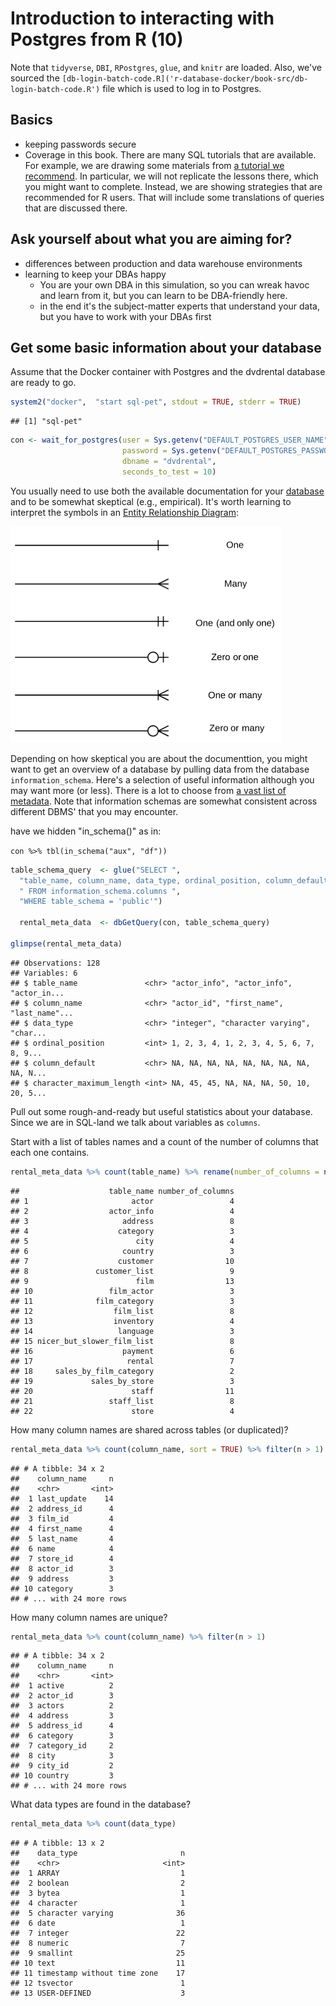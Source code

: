 # Introduction to interacting with Postgres from R (10)


Note that `tidyverse`, `DBI`, `RPostgres`, `glue`, and `knitr` are loaded.  Also, we've sourced the `[db-login-batch-code.R]('r-database-docker/book-src/db-login-batch-code.R')` file which is used to log in to Postgres.





## Basics

* keeping passwords secure
* Coverage in this book.  There are many SQL tutorials that are available.  For example, we are drawing some materials from  [a tutorial we recommend](http://www.postgresqltutorial.com/postgresql-sample-database/).  In particular, we will not replicate the lessons there, which you might want to complete.  Instead, we are showing strategies that are recommended for R users.  That will include some translations of queries that are discussed there.

## Ask yourself about what you are aiming for?

* differences between production and data warehouse environments
* learning to keep your DBAs happy
  + You are your own DBA in this simulation, so you can wreak havoc and learn from it, but you can learn to be DBA-friendly here.
  + in the end it's the subject-matter experts that understand your data, but you have to work with your DBAs first

## Get some basic information about your database

Assume that the Docker container with Postgres and the dvdrental database are ready to go.

```r
system2("docker",  "start sql-pet", stdout = TRUE, stderr = TRUE)
```

```
## [1] "sql-pet"
```

```r
con <- wait_for_postgres(user = Sys.getenv("DEFAULT_POSTGRES_USER_NAME"),
                         password = Sys.getenv("DEFAULT_POSTGRES_PASSWORD"),
                         dbname = "dvdrental",
                         seconds_to_test = 10)
```

You usually need to use both the available documentation for your [database](http://www.postgresqltutorial.com/postgresql-sample-database/) and to be somewhat skeptical (e.g., empirical).  It's worth learning to interpret the symbols in an [Entity Relationship Diagram](https://en.wikipedia.org/wiki/Entity%E2%80%93relationship_model):

![](./screenshots/ER-diagram-symbols.png)

Depending on how skeptical you are about the documenttion, you might want to get an overview of a database by pulling data from the database `information_schema`.  Here's a selection of useful information although you may want more (or less).  There is a lot to choose from [a vast list of metadata](https://www.postgresql.org/docs/current/static/infoschema-columns.html).  Note that information schemas are somewhat consistent across different DBMS' that you may encounter.


have we hidden "in_schema()" as in:

  `con %>% tbl(in_schema("aux", "df"))`
  

```r
table_schema_query  <- glue("SELECT ", 
  "table_name, column_name, data_type, ordinal_position, column_default, character_maximum_length", 
  " FROM information_schema.columns ", 
  "WHERE table_schema = 'public'")
 
  rental_meta_data  <- dbGetQuery(con, table_schema_query) 

glimpse(rental_meta_data)
```

```
## Observations: 128
## Variables: 6
## $ table_name               <chr> "actor_info", "actor_info", "actor_in...
## $ column_name              <chr> "actor_id", "first_name", "last_name"...
## $ data_type                <chr> "integer", "character varying", "char...
## $ ordinal_position         <int> 1, 2, 3, 4, 1, 2, 3, 4, 5, 6, 7, 8, 9...
## $ column_default           <chr> NA, NA, NA, NA, NA, NA, NA, NA, NA, N...
## $ character_maximum_length <int> NA, 45, 45, NA, NA, NA, 50, 10, 20, 5...
```
Pull out some rough-and-ready but useful statistics about your database.  Since we are in SQL-land we talk about variables as `columns`.

Start with a list of tables names and a count of the number of columns that each one contains.

```r
rental_meta_data %>% count(table_name) %>% rename(number_of_columns = n) %>% as.data.frame()
```

```
##                    table_name number_of_columns
## 1                       actor                 4
## 2                  actor_info                 4
## 3                     address                 8
## 4                    category                 3
## 5                        city                 4
## 6                     country                 3
## 7                    customer                10
## 8               customer_list                 9
## 9                        film                13
## 10                 film_actor                 3
## 11              film_category                 3
## 12                  film_list                 8
## 13                  inventory                 4
## 14                   language                 3
## 15 nicer_but_slower_film_list                 8
## 16                    payment                 6
## 17                     rental                 7
## 18     sales_by_film_category                 2
## 19             sales_by_store                 3
## 20                      staff                11
## 21                 staff_list                 8
## 22                      store                 4
```

How many column names are shared across tables (or duplicated)?

```r
rental_meta_data %>% count(column_name, sort = TRUE) %>% filter(n > 1)
```

```
## # A tibble: 34 x 2
##    column_name     n
##    <chr>       <int>
##  1 last_update    14
##  2 address_id      4
##  3 film_id         4
##  4 first_name      4
##  5 last_name       4
##  6 name            4
##  7 store_id        4
##  8 actor_id        3
##  9 address         3
## 10 category        3
## # ... with 24 more rows
```

How many column names are unique?

```r
rental_meta_data %>% count(column_name) %>% filter(n > 1)
```

```
## # A tibble: 34 x 2
##    column_name     n
##    <chr>       <int>
##  1 active          2
##  2 actor_id        3
##  3 actors          2
##  4 address         3
##  5 address_id      4
##  6 category        3
##  7 category_id     2
##  8 city            3
##  9 city_id         2
## 10 country         3
## # ... with 24 more rows
```

What data types are found in the database?

```r
rental_meta_data %>% count(data_type)
```

```
## # A tibble: 13 x 2
##    data_type                       n
##    <chr>                       <int>
##  1 ARRAY                           1
##  2 boolean                         2
##  3 bytea                           1
##  4 character                       1
##  5 character varying              36
##  6 date                            1
##  7 integer                        22
##  8 numeric                         7
##  9 smallint                       25
## 10 text                           11
## 11 timestamp without time zone    17
## 12 tsvector                        1
## 13 USER-DEFINED                    3
```

